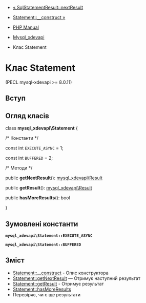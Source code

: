 - [« SqlStatementResult::nextResult](mysql-xdevapi-sqlstatementresult.nextresult.md)
- [Statement::\_\_construct »](mysql-xdevapi-statement.construct.md)

- [PHP Manual](index.md)
- [Mysql_xdevapi](book.mysql-xdevapi.md)
- Клас Statement

# Клас Statement

(PECL mysql-xdevapi \>= 8.0.11)

## Вступ

## Огляд класів

class **mysql_xdevapi\Statement** {

/\* Константи \*/

const int `EXECUTE_ASYNC` = 1;

const int `BUFFERED` = 2;

/\* Методи \*/

public **getNextResult**():
[mysql_xdevapi\Result](class.mysql-xdevapi-result.md)

public **getResult**():
[mysql_xdevapi\Result](class.mysql-xdevapi-result.md)

public **hasMoreResults**(): bool

}

## Зумовлені константи

**`mysql_xdevapi\Statement::EXECUTE_ASYNC`**

**`mysql_xdevapi\Statement::BUFFERED`**

## Зміст

- [Statement::\_\_construct](mysql-xdevapi-statement.construct.md) -
Опис конструктора
- [Statement::getNextResult](mysql-xdevapi-statement.getnextresult.md)
— Отримує наступний результат
- [Statement::getResult](mysql-xdevapi-statement.getresult.md) -
Отримує результат
- [Statement::hasMoreResults](mysql-xdevapi-statement.hasmoreresults.md)
- Перевіряє, чи є ще результати
